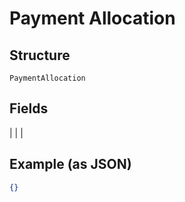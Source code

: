 
# Payment Allocation

## Structure

`PaymentAllocation`

## Fields

|  |
| 

## Example (as JSON)

```json
{}
```

